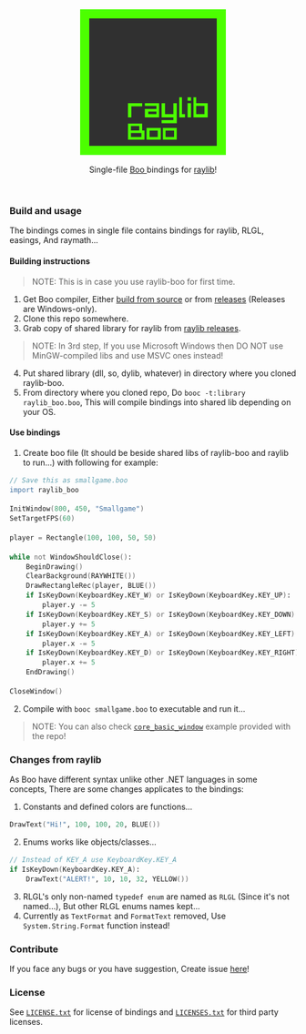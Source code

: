 <div align="center">
	<img src="raylib-boo.png" width="256", height="256"><br>
	<p>Single-file <a href="http://boo-language.github.io/">Boo </a>bindings for <a href="https://www.raylib.com">raylib</a>!</p>
</div>
<br>

### Build and usage

The bindings comes in single file contains bindings for raylib, RLGL, easings, And raymath...

#### Building instructions

> NOTE: This is in case you use raylib-boo for first time.

1. Get Boo compiler, Either [build from source](https://github.com/boo-lang/boo#build-tools) or from [releases](https://github.com/boo-lang/boo/releases) (Releases are Windows-only).
2. Clone this repo somewhere.
3. Grab copy of shared library for raylib from [raylib releases](https://github.com/raysan5/raylib/releases).

> NOTE: In 3rd step, If you use Microsoft Windows then DO NOT use MinGW-compiled libs and use MSVC ones instead!

4. Put shared library (dll, so, dylib, whatever) in directory where you cloned raylib-boo.
5. From directory where you cloned repo, Do `booc -t:library raylib_boo.boo`, This will compile bindings into shared lib depending on your OS.

#### Use bindings

1. Create boo file (It should be beside shared libs of raylib-boo and raylib to run...) with following for example:

```boo
// Save this as smallgame.boo
import raylib_boo

InitWindow(800, 450, "Smallgame")
SetTargetFPS(60)

player = Rectangle(100, 100, 50, 50)

while not WindowShouldClose():
	BeginDrawing()
	ClearBackground(RAYWHITE())
	DrawRectangleRec(player, BLUE())
	if IsKeyDown(KeyboardKey.KEY_W) or IsKeyDown(KeyboardKey.KEY_UP):
		player.y -= 5
	if IsKeyDown(KeyboardKey.KEY_S) or IsKeyDown(KeyboardKey.KEY_DOWN):
		player.y += 5
	if IsKeyDown(KeyboardKey.KEY_A) or IsKeyDown(KeyboardKey.KEY_LEFT):
		player.x -= 5
	if IsKeyDown(KeyboardKey.KEY_D) or IsKeyDown(KeyboardKey.KEY_RIGHT):
		player.x += 5
	EndDrawing()

CloseWindow()
```

2. Compile with `booc smallgame.boo` to executable and run it...

> NOTE: You can also check [`core_basic_window`](https://github.com/Rabios/raylib-boo/blob/master/core_basic_window.boo) example provided with the repo!

### Changes from raylib

As Boo have different syntax unlike other .NET languages in some concepts, There are some changes applicates to the bindings:

1. Constants and defined colors are functions...

```boo
DrawText("Hi!", 100, 100, 20, BLUE())
```

2. Enums works like objects/classes...

```boo
// Instead of KEY_A use KeyboardKey.KEY_A
if IsKeyDown(KeyboardKey.KEY_A):
	DrawText("ALERT!", 10, 10, 32, YELLOW())
```

3. RLGL's only non-named `typedef enum` are named as `RLGL` (Since it's not named...), But other RLGL enums names kept...
4. Currently as `TextFormat` and `FormatText` removed, Use `System.String.Format` function instead!

### Contribute

If you face any bugs or you have suggestion, Create issue [here](https://github.com/Rabios/raylib-boo/issues/new)!

### License

See [`LICENSE.txt`](https://github.com/Rabios/raylib-boo/blob/master/LICENSE.txt) for license of bindings and [`LICENSES.txt`](https://github.com/Rabios/raylib-boo/blob/master/LICENSES.txt) for third party licenses.
